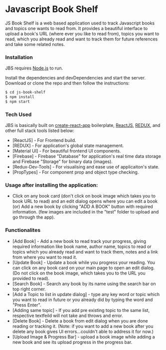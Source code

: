 # Javascript Book Shelf

JS Book Shelf is a web based application used to track Javascript books and topics one wants to read from. It provides a beautiful interface to upload a book's URL (where ever you like to read from), topics you want to read, which you already read and want to track them for future references and take some related notes.

### Installation

JBS requires [Node.js](https://nodejs.org/) to run.

Install the dependencies and devDependencies and start the server.
Download or clone the repo and then follow the instructions:

```sh
$ cd js-book-shelf
$ npm install
$ npm start
```

### Tech Used

JBS is basically built on [create-react-app](https://github.com/facebook/create-react-app) boilerplate, [ReactJS](https://reactjs.org/), [REDUX](https://redux.js.org/), and other full stack tools listed below:

* [ReactJS] - For Frontend build.
* [REDUX] - For application's global state management.
* [Material UI] - For beautiful frontend UI components.
* [Firebase] - Firebase "Database" for application's real time data storage and Firebase "Storage" for binary data (images).
* [Redux-Dev-Tools] - For visualising and ease use of applicaiton's state.
* [PropTypes] - For component prop and object type checking.

### Usage after installing the application:
* Click on any book card (don't click on book image which takes you to book URL to read) and an edit dialog opens where you can edit a book (or) Add a new book by clicking "ADD A BOOK" button with required information. (few images are included in the "test" folder to upload and go through the app).

### Functionalites

* [Add Book] - Add a new book to read track your progress, giving required information like book name, author name, topics to read or topics which you already read and want to track them, notes and a link from where you want to read it.
* [Update Book] - Update a book while you progress your reading. You can click on any book card on your main page to open an edit dialog. (Do not click on the book image, which takes you to the URL you provided to read).
* [Search Book] - Search any book by its name using the search bar on top right corner.
* [Add a Topic to list in update dialog] - type any key word or topic which you want to read in future or you already did by typing the word and "Press Enter".
* [Adding same topic] - If you add pre existing topic to the same list, respective textfeild will not take and throws and error.
* [Delete Book] - Delete a book from edit dialog when you are done reading or tracking it. (Note: if you want to add a new book after you delete any book gives UI errors...couldn't able to address it for now.)
* [Upload Image & Progress Bar] - upload a book image while adding a new book and see its upload progress in the progress bar.


